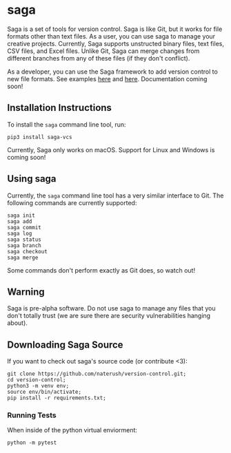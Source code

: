 # saga

Saga is a set of tools for version control. Saga is like Git, but it works for file formats other than text files. As a user, you can use saga to manage your creative projects. Currently, Saga supports unstructed binary files, text files, CSV files, and Excel files. Unlike Git, Saga can merge changes from different branches from any of these files (if they don't conflict).

As a developer, you can use the Saga framework to add version control to new file formats. See examples [here](https://github.com/saga-vcs/saga/blob/master/saga/file_types/text_file.py) and [here](https://github.com/saga-vcs/saga/blob/master/saga/file_types/excel_file.py). Documentation coming soon!

## Installation Instructions

To install the `saga` command line tool, run:

~~~~
pip3 install saga-vcs
~~~~

Currently, Saga only works on macOS. Support for Linux and Windows is coming soon!

## Using saga

Currently, the `saga` command line tool has a very similar interface to Git. The following commands are currently supported:

~~~~
saga init
saga add 
saga commit
saga log
saga status
saga branch
saga checkout
saga merge
~~~~

Some commands don't perform exactly as Git does, so watch out! 

## Warning

Saga is pre-alpha software. Do not use saga to manage any files that you don't totally trust (we are sure there are security vulnerabilities hanging about). 

## Downloading Saga Source

If you want to check out saga's source code (or contribute <3):

~~~~
git clone https://github.com/naterush/version-control.git;
cd version-control;
python3 -m venv env;
source env/bin/activate;
pip install -r requirements.txt;
~~~~

### Running Tests

When inside of the python virtual enviorment:
~~~~
python -m pytest
~~~~
